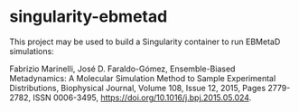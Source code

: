 # singularity-ebmetad
This project may be used to build a Singularity container to run EBMetaD simulations:

Fabrizio Marinelli, José D. Faraldo-Gómez,
Ensemble-Biased Metadynamics: A Molecular Simulation Method to Sample Experimental Distributions,
Biophysical Journal,
Volume 108, Issue 12,
2015,
Pages 2779-2782,
ISSN 0006-3495,
https://doi.org/10.1016/j.bpj.2015.05.024.
